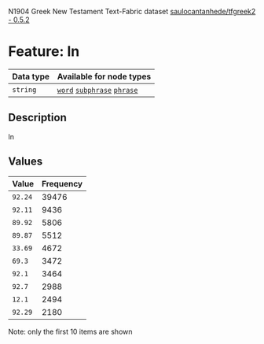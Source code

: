 <p>N1904 Greek New Testament Text-Fabric dataset <a href="https://github.com/saulocantanhede/tfgreek2">saulocantanhede/tfgreek2 - 0.5.2</a></p>

<h1>Feature: ln</h1>

<table>
<thead>
<tr>
  <th>Data type</th>
  <th>Available for node types</th>
</tr>
</thead>
<tbody>
<tr>
  <td><code>string</code></td>
  <td><A HREF="featurebynodetype.md#word"><code>word</code></A> <A HREF="featurebynodetype.md#subphrase"><code>subphrase</code></A> <A HREF="featurebynodetype.md#phrase"><code>phrase</code></A></td>
</tr>
</tbody>
</table>

<h2>Description</h2>

<p>ln</p>

<h2>Values</h2>

<table>
<thead>
<tr>
  <th>Value</th>
  <th>Frequency</th>
</tr>
</thead>
<tbody>
<tr>
  <td><code>92.24</code></td>
  <td>39476</td>
</tr>
<tr>
  <td><code>92.11</code></td>
  <td>9436</td>
</tr>
<tr>
  <td><code>89.92</code></td>
  <td>5806</td>
</tr>
<tr>
  <td><code>89.87</code></td>
  <td>5512</td>
</tr>
<tr>
  <td><code>33.69</code></td>
  <td>4672</td>
</tr>
<tr>
  <td><code>69.3</code></td>
  <td>3472</td>
</tr>
<tr>
  <td><code>92.1</code></td>
  <td>3464</td>
</tr>
<tr>
  <td><code>92.7</code></td>
  <td>2988</td>
</tr>
<tr>
  <td><code>12.1</code></td>
  <td>2494</td>
</tr>
<tr>
  <td><code>92.29</code></td>
  <td>2180</td>
</tr>
</tbody>
</table>

<p>Note: only the first 10 items are shown</p>
